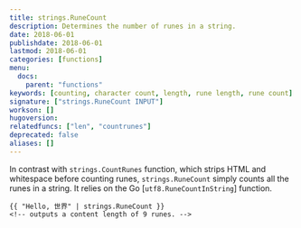 ```yaml
---
title: strings.RuneCount
description: Determines the number of runes in a string.
date: 2018-06-01
publishdate: 2018-06-01
lastmod: 2018-06-01
categories: [functions]
menu:
  docs:
    parent: "functions"
keywords: [counting, character count, length, rune length, rune count]
signature: ["strings.RuneCount INPUT"]
workson: []
hugoversion:
relatedfuncs: ["len", "countrunes"]
deprecated: false
aliases: []
---
```


In contrast with `strings.CountRunes` function, which strips HTML and whitespace before counting runes, `strings.RuneCount` simply counts all the runes in a string. It relies on the Go [`utf8.RuneCountInString`] function.

```
{{ "Hello, 世界" | strings.RuneCount }}
<!-- outputs a content length of 9 runes. -->
```

[`utf8.RuneCount`]: https://golang.org/pkg/unicode/utf8/#RuneCount
